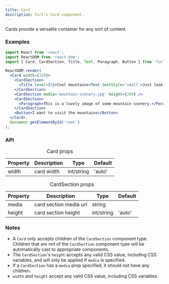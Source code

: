 ```yaml
---
title: Card
description: furl's Card component.
---
```


Cards provide a versatile container for any sort of content

### Examples

<cardexamples></cardexamples>

```jsx
import React from 'react';
import ReactDOM from 'react-dom';
import { Card, CardSection, Title, Text, Paragraph, Button } from 'furl-components';

ReactDOM.render(
  <Card width={320}>
    <CardSection>
      <Title level={5}>Cool mountains<Text textStyle='small'>Just look at them</Text></Title>
    </CardSection>
    <CardSection media='mountain-scenery.jpg' height={200} />
    <CardSection>
      <Paragraph>This is a lovely image of some mountain scenery.</Paragraph>
    </CardSection>
    <Button>I want to visit the mountains</Button>
  </Card>, 
  document.getElementById('root')
);
```

### API

<table>
  <caption>Card props</caption>
  <thead>
    <tr>
      <th>Property</th>
      <th colspan="3">Description</th>
      <th>Type</th>
      <th>Default</th>
    </tr>
  </thead>
  <tbody>
    <tr>
      <td class="font-c">width</td>
      <td colspan="3">card width</td>
      <td>int/string</td>
      <td class='font-c'>'auto'</td>
    </tr>
  </tbody>
</table>

<table>
  <caption>CardSection props</caption>
  <thead>
    <tr>
      <th>Property</th>
      <th colspan="3">Description</th>
      <th>Type</th>
      <th>Default</th>
    </tr>
  </thead>
  <tbody>
   <tr>
      <td class="font-c">media</td>
      <td colspan="3">card section media url</td>
      <td>string</td>
      <td class='font-c'></td>
    </tr>
    <tr>
      <td class="font-c">height</td>
      <td colspan="3">card section height</td>
      <td>int/string</td>
      <td class='font-c'>'auto'</td>
    </tr>
  </tbody>
</table>

### Notes

* A `Card` only accepts children of the `CardSection` component type. Children that are not of the `CardSection` component type will be automatically cast to appropriate components.
* The `CardSection`'s `height` accepts any valid CSS value, including CSS variables, and will only be applied if `media` is specified.
* If a `CardSection` has a `media` prop specified, it should not have any children.
* `width` and `height` accept any valid CSS value, including CSS variables.